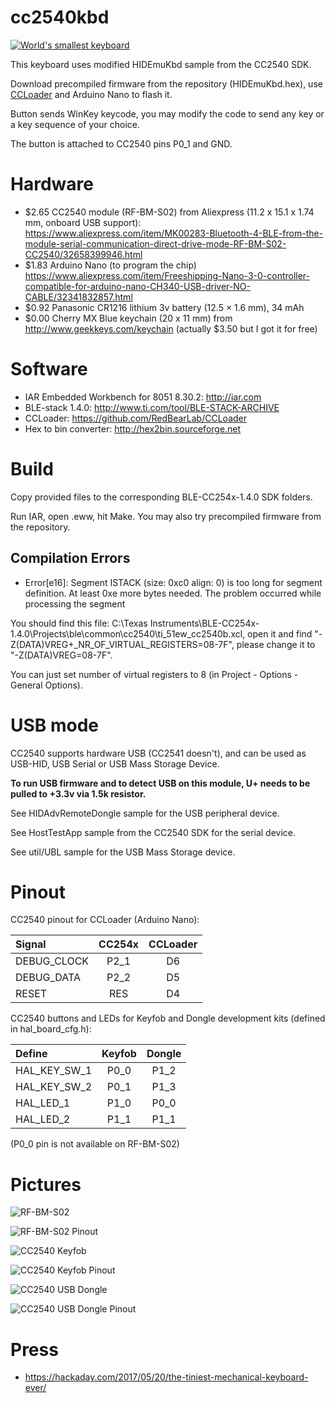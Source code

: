cc2540kbd
=========

[![World's smallest keyboard](http://img.youtube.com/vi/zbrPOiaEOTg/0.jpg)](https://www.youtube.com/watch?v=zbrPOiaEOTg)

This keyboard uses modified HIDEmuKbd sample from the CC2540 SDK.

Download precompiled firmware from the repository (HIDEmuKbd.hex), use [CCLoader](https://github.com/RedBearLab/CCLoader) and Arduino Nano to flash it.

Button sends WinKey keycode, you may modify the code to send any key or a key sequence of your choice.

The button is attached to CC2540 pins P0_1 and GND.

Hardware
========

* $2.65 CC2540 module (RF-BM-S02) from Aliexpress (11.2 x 15.1 x 1.74 mm, onboard USB support): https://www.aliexpress.com/item/MK00283-Bluetooth-4-BLE-from-the-module-serial-communication-direct-drive-mode-RF-BM-S02-CC2540/32658399946.html
* $1.83 Arduino Nano (to program the chip) https://www.aliexpress.com/item/Freeshipping-Nano-3-0-controller-compatible-for-arduino-nano-CH340-USB-driver-NO-CABLE/32341832857.html
* $0.92 Panasonic CR1216 lithium 3v battery (12.5 × 1.6 mm), 34 mAh
* $0.00 Cherry MX Blue keychain (20 x 11 mm) from http://www.geekkeys.com/keychain (actually $3.50 but I got it for free)

Software
========

* IAR Embedded Workbench for 8051 8.30.2: http://iar.com
* BLE-stack 1.4.0: http://www.ti.com/tool/BLE-STACK-ARCHIVE
* CCLoader: https://github.com/RedBearLab/CCLoader
* Hex to bin converter: http://hex2bin.sourceforge.net


Build
=====
Copy provided files to the corresponding BLE-CC254x-1.4.0 SDK folders.

Run IAR, open .eww, hit Make. You may also try precompiled firmware from the repository.

Compilation Errors
------------------

* Error[e16]: Segment ISTACK (size: 0xc0 align: 0) is too long for segment definition. At least 0xe more bytes needed. The problem occurred while processing the segment


You should find this file: C:\Texas Instruments\BLE-CC254x-1.4.0\Projects\ble\common\cc2540\ti_51ew_cc2540b.xcl,
open it and find "-Z(DATA)VREG+_NR_OF_VIRTUAL_REGISTERS=08-7F", please change it to "-Z(DATA)VREG=08-7F".

You can just set number of virtual registers to 8 (in Project - Options - General Options).


USB mode
========

CC2540 supports hardware USB (CC2541 doesn't), and can be used as USB-HID, USB Serial or USB Mass Storage Device.

**To run USB firmware and to detect USB on this module, U+ needs to be pulled to +3.3v via 1.5k resistor.**

See HIDAdvRemoteDongle sample for the USB peripheral device.

See HostTestApp sample from the CC2540 SDK for the serial device.

See util/UBL sample for the USB Mass Storage device.

Pinout
======

CC2540 pinout for CCLoader (Arduino Nano):

| Signal      | CC254x | CCLoader |
|:------------|:------:|:--------:|
| DEBUG_CLOCK | P2_1   | D6       |
| DEBUG_DATA  | P2_2   | D5       |
| RESET       | RES    | D4       |

CC2540 buttons and LEDs for Keyfob and Dongle development kits (defined in hal_board_cfg.h):

|Define      |Keyfob|Dongle|
|:-----------|:----:|:----:|
|HAL_KEY_SW_1| P0_0 | P1_2 |
|HAL_KEY_SW_2| P0_1 | P1_3 |
|HAL_LED_1   | P1_0 | P0_0 |
|HAL_LED_2   | P1_1 | P1_1 |

(P0_0 pin is not available on RF-BM-S02)


Pictures
========

![RF-BM-S02](https://i.imgur.com/t2jBtzZ.jpg)

![RF-BM-S02 Pinout](https://i.imgur.com/NLrpZvw.png)

![CC2540 Keyfob](https://i.imgur.com/HDq4U84.png)

![CC2540 Keyfob Pinout](https://i.imgur.com/SVT2FJk.png)

![CC2540 USB Dongle](https://i.imgur.com/7rDH41f.jpg)

![CC2540 USB Dongle Pinout](https://i.imgur.com/Eji2RxW.png)


Press
=====

* https://hackaday.com/2017/05/20/the-tiniest-mechanical-keyboard-ever/

